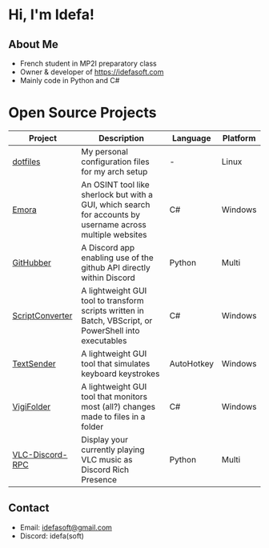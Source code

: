 # Hi, I'm Idefa!

## About Me
- French student in MP2I preparatory class
- Owner & developer of https://idefasoft.com
- Mainly code in Python and C#

# Open Source Projects
| Project | Description | Language | Platform |
|---------|-------------|----------|----------|
| [dotfiles](https://github.com/IdefaSoft/dotfiles) | My personal configuration files for my arch setup | - | Linux |
| [Emora](https://github.com/IdefaSoft/Emora-Project) | An OSINT tool like sherlock but with a GUI, which search for accounts by username across multiple websites | C# | Windows |
| [GitHubber](https://github.com/IdefaSoft/GitHubber) | A Discord app enabling use of the github API directly within Discord | Python | Multi |
| [ScriptConverter](https://github.com/IdefaSoft/ScriptConverter) | A lightweight GUI tool to transform scripts written in Batch, VBScript, or PowerShell into executables | C# | Windows |
| [TextSender](https://github.com/IdefaSoft/TextSender) | A lightweight GUI tool that simulates keyboard keystrokes | AutoHotkey | Windows |
| [VigiFolder](https://github.com/IdefaSoft/VigiFolder) | A lightweight GUI tool that monitors most (all?) changes made to files in a folder | C# | Windows |
| [VLC-Discord-RPC](https://github.com/IdefaSoft/VLC-Discord-RPC) | Display your currently playing VLC music as Discord Rich Presence | Python | Multi |

## Contact
- Email: idefasoft@gmail.com
- Discord: idefa(soft)
